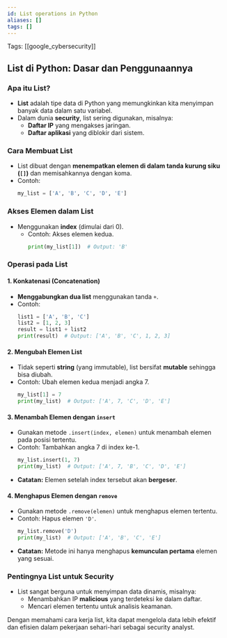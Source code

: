 ```yaml
---
id: List operations in Python
aliases: []
tags: []
---
```


Tags: [[google_cybersecurity]]

## List di Python: Dasar dan Penggunaannya

### Apa itu List?

- **List** adalah tipe data di Python yang memungkinkan kita menyimpan banyak data dalam satu variabel.
- Dalam dunia **security**, list sering digunakan, misalnya:
  - **Daftar IP** yang mengakses jaringan.
  - **Daftar aplikasi** yang diblokir dari sistem.

### Cara Membuat List

- List dibuat dengan **menempatkan elemen di dalam tanda kurung siku (`[]`)** dan memisahkannya dengan koma.
- Contoh:
  ```python
  my_list = ['A', 'B', 'C', 'D', 'E']
  ```

### Akses Elemen dalam List

- Menggunakan **index** (dimulai dari 0).
  - Contoh: Akses elemen kedua.
    ```python
    print(my_list[1])  # Output: 'B'
    ```

### Operasi pada List

#### 1. **Konkatenasi (Concatenation)**

- **Menggabungkan dua list** menggunakan tanda `+`.
- Contoh:
  ```python
  list1 = ['A', 'B', 'C']
  list2 = [1, 2, 3]
  result = list1 + list2
  print(result)  # Output: ['A', 'B', 'C', 1, 2, 3]
  ```

#### 2. **Mengubah Elemen List**

- Tidak seperti **string** (yang immutable), list bersifat **mutable** sehingga bisa diubah.
- Contoh: Ubah elemen kedua menjadi angka 7.
  ```python
  my_list[1] = 7
  print(my_list)  # Output: ['A', 7, 'C', 'D', 'E']
  ```

#### 3. **Menambah Elemen dengan `insert`**

- Gunakan metode `.insert(index, elemen)` untuk menambah elemen pada posisi tertentu.
- Contoh: Tambahkan angka 7 di index ke-1.
  ```python
  my_list.insert(1, 7)
  print(my_list)  # Output: ['A', 7, 'B', 'C', 'D', 'E']
  ```
- **Catatan:** Elemen setelah index tersebut akan **bergeser**.

#### 4. **Menghapus Elemen dengan `remove`**

- Gunakan metode `.remove(elemen)` untuk menghapus elemen tertentu.
- Contoh: Hapus elemen `'D'`.
  ```python
  my_list.remove('D')
  print(my_list)  # Output: ['A', 'B', 'C', 'E']
  ```
- **Catatan:** Metode ini hanya menghapus **kemunculan pertama** elemen yang sesuai.

### Pentingnya List untuk Security

- List sangat berguna untuk menyimpan data dinamis, misalnya:
  - Menambahkan IP **malicious** yang terdeteksi ke dalam daftar.
  - Mencari elemen tertentu untuk analisis keamanan.

Dengan memahami cara kerja list, kita dapat mengelola data lebih efektif dan efisien dalam pekerjaan sehari-hari sebagai security analyst.
